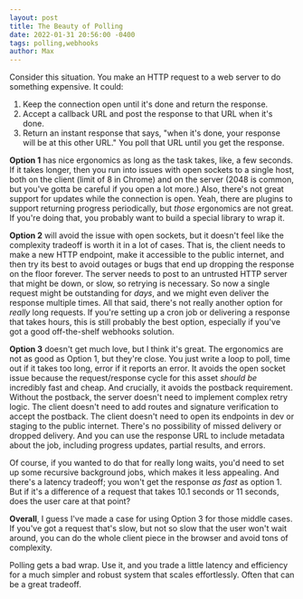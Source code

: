 ```yaml
---
layout: post
title: The Beauty of Polling
date: 2022-01-31 20:56:00 -0400
tags: polling,webhooks
author: Max
---
```


Consider this situation. You make an HTTP request to a web server to do something expensive. It could:

1. Keep the connection open until it's done and return the response.
2. Accept a callback URL and post the response to that URL when it's done.
3. Return an instant response that says, "when it's done, your response will be at this other URL." You poll that URL until you get the response.

**Option 1** has nice ergonomics as long as the task takes, like, a few seconds. If it takes longer, then you run into issues with open sockets to a single host, both on the client (limit of 8 in Chrome) and on the server (2048 is common, but you've gotta be careful if you open a lot more.) Also, there's not great support for updates while the connection is open. Yeah, there are plugins to support returning progress periodically, but _those_ ergonomics are not great. If you're doing that, you probably want to build a special library to wrap it.

**Option 2** will avoid the issue with open sockets, but it doesn't feel like the complexity tradeoff is worth it in a lot of cases. That is, the client needs to make a new HTTP endpoint, make it accessible to the public internet, and then try its best to avoid outages or bugs that end up dropping the response on the floor forever. The server needs to post to an untrusted HTTP server that might be down, or slow, so retrying is necessary. So now a single request might be outstanding for _days_, and we might even deliver the response multiple times. All that said, there's not really another option for _really_ long requests. If you're setting up a cron job or delivering a response that takes hours, this is still probably the best option, especially if you've got a good off-the-shelf webhooks solution.

**Option 3** doesn't get much love, but I think it's great. The ergonomics are not as good as Option 1, but they're close. You just write a loop to poll, time out if it takes too long, error if it reports an error. It avoids the open socket issue because the request/response cycle for this asset _should be_ incredibly fast and cheap. And crucially, it avoids the postback requirement. Without the postback, the server doesn't need to implement complex retry logic. The client doesn't need to add routes and signature verification to accept the postback. The client doesn't need to open its endpoints in dev or staging to the public internet. There's no possibility of missed delivery or dropped delivery. And you can use the response URL to include metadata about the job, including progress updates, partial results, and errors.

Of course, if you wanted to do that for really long waits, you'd need to set up some recursive background jobs, which makes it less appealing. And there's a latency tradeoff; you won't get the response _as fast_ as option 1. But if it's a difference of a request that takes 10.1 seconds or 11 seconds, does the user care at that point?

**Overall**, I guess I've made a case for using Option 3 for those middle cases. If you've got a request that's slow, but not so slow that the user won't wait around, you can do the whole client piece in the browser and avoid tons of complexity.

Polling gets a bad wrap. Use it, and you trade a little latency and efficiency for a much simpler and robust system that scales effortlessly. Often that can be a great tradeoff.
